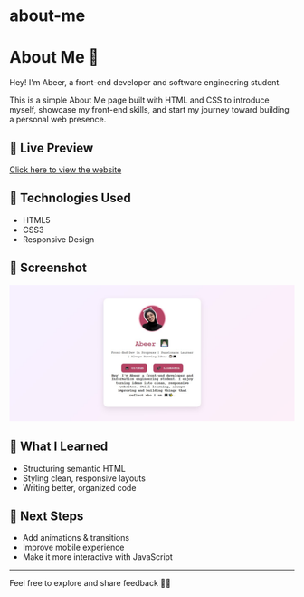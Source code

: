 # about-me
# About Me 💜

Hey! I'm Abeer, a front-end developer and software engineering student.

This is a simple About Me page built with HTML and CSS to introduce myself, showcase my front-end skills, and start my journey toward building a personal web presence.

## 🔗 Live Preview
[Click here to view the website](https://abeerla.github.io/about-me)

## 🚀 Technologies Used
- HTML5
- CSS3
- Responsive Design

## 📸 Screenshot
![screenshot](screenshot.jpg) 

## 🧠 What I Learned
- Structuring semantic HTML
- Styling clean, responsive layouts
- Writing better, organized code

## 🎯 Next Steps
- Add animations & transitions
- Improve mobile experience
- Make it more interactive with JavaScript

---

Feel free to explore and share feedback 💬✨

